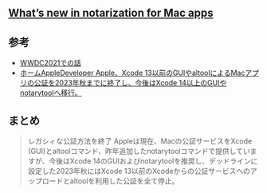 ## [What’s new in notarization for Mac apps](https://developer.apple.com/videos/play/wwdc2022/10109/)

## 参考

- [WWDC2021での話](https://github.com/pommdau/swift-studying/blob/main/wwdc2021/Faster%20and%20simpler%20notarization%20for%20Mac%20apps.md)
- [ホームAppleDeveloper Apple、Xcode 13以前のGUIやaltoolによるMacアプリの公証を2023年秋までに終了し、今後はXcode 14以上のGUIやnotarytoolへ移行。](https://applech2.com/archives/20220611-new-in-notarization-for-mac-apps.html)

## まとめ

>レガシィな公証方法を終了
>Appleは現在、Macの公証サービスをXcode (GUI)とaltoolコマンド、昨年追加したnotarytoolコマンドで提供していますが、今後はXcode 14のGUIおよびnotarytoolを推奨し、デッドラインに設定した2023年秋にはXcode 13以前のXcodeからの公証サービスへのアップロードとaltoolを利用した公証を全て停止。

